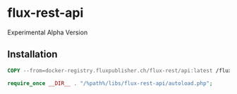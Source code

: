 # flux-rest-api

Experimental Alpha Version

## Installation

```dockerfile
COPY --from=docker-registry.fluxpublisher.ch/flux-rest/api:latest /flux-rest-api /%path%/libs/flux-rest-api
```

```php
require_once __DIR__ . "/%path%/libs/flux-rest-api/autoload.php";
```
